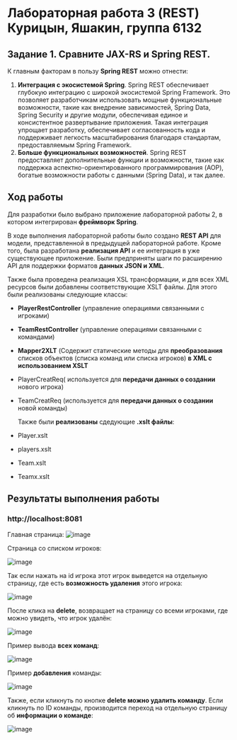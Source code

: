 # Лабораторная работа 3 (REST) Курицын, Яшакин, группа 6132
## Задание 1. Сравните JAX-RS и Spring REST.
К главным факторам в пользу **Spring REST** можно отнести:
1. **Интеграция с экосистемой Spring**. Spring REST обеспечивает глубокую интеграцию с широкой экосистемой Spring Framework. 
Это позволяет разработчикам использовать мощные функциональные возможности, такие как внедрение зависимостей, Spring Data, Spring Security и другие модули, обеспечивая единое и консистентное развертывание приложения. 
Такая интеграция упрощает разработку, обеспечивает согласованность кода и поддерживает легкость масштабирования благодаря стандартам, предоставляемым Spring Framework.
2. **Больше функциональных возможностей**. Spring REST предоставляет дополнительные функции и возможности, такие как поддержка аспектно-ориентированного программирования (AOP), богатые возможности работы с данными (Spring Data), и так далее.
## Ход работы
Для разработки было выбрано приложение лабораторной работы 2, в котором интегрирован **фреймворк Spring**.

В ходе выполнения лабораторной работы было создано **REST API** для модели, представленной в предыдущей лабораторной работе. 
Кроме того, была разработана **реализация API** и ее интеграция в уже существующее приложение. 
Были предприняты шаги по расширению API для поддержки форматов **данных JSON и XML**. 

Также была проведена реализация XSL трансформации, и для всех XML ресурсов были добавлены соответствующие XSLT файлы.
Для этого были реализованы следующие классы:
- **PlayerRestController** (управление операциями связанными с игроками)
- **TeamRestController** (управление операциями связанными с командами)
- **Mapper2XLT** (Содержит статические методы для **преобразования** списков объектов (списка команд или списка игроков) **в XML с использованием XSLT**
- PlayerCreatReq( используется для **передачи данных о создании** нового игрока)
- TeamCreatReq (используется для **передачи данных о создании** новой команды)

  Также были **реализованы** сдедующие **.xslt файлы**:
- Player.xslt
- players.xslt
- Team.xslt
- Teamx.xslt


## Результаты выполнения работы
### http://localhost:8081
Главная страница:
![image](https://github.com/andiyash/git-branches2/assets/145579445/cc9c9e2d-baf9-41c0-b53e-6a2149df89a5)

Страница со списком игроков:

![image](https://github.com/andiyash/git-branches2/assets/145579445/8f2d148c-0fe4-4734-941b-cfc86e166f65)

Так если нажать на id игрока этот игрок выведется на отдельную страницу, где есть **возможность удаления** этого игрока:

![image](https://github.com/andiyash/git-branches2/assets/145579445/6f66c3c6-d571-4c4b-97cd-9951b6d13342)

После клика на **delete**, возвращает на страницу со всеми игроками, где можно увидеть, что игрок удалён:

![image](https://github.com/andiyash/git-branches2/assets/145579445/cd9f1e52-a782-44d0-bb7e-44be1b7f4001)

Пример вывода **всех команд**:

![image](https://github.com/andiyash/git-branches2/assets/145579445/cc7cc271-b1e3-4e41-9a37-87919d9910ec)

Пример **добавления** команды:

![image](https://github.com/andiyash/git-branches2/assets/145579445/295a13a6-1c91-4fdd-8749-13f754fc4628)


Также, если кликнуть по кнопке **delete можно удалить команду**.
Если кликнуть по ID команды, производится переход на отдельную страницу об **информации о команде**:

![image](https://github.com/andiyash/git-branches2/assets/145579445/72ca2a31-8048-4c50-bc46-5897f104be50)



